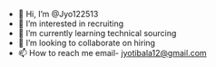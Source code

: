 - 👋 Hi, I’m @Jyo122513
- 👀 I’m interested in recruiting
- 🌱 I’m currently learning technical sourcing
- 💞️ I’m looking to collaborate on hiring
- 📫 How to reach me email- jyotibala12@gmail.com

<!---
Jyo122513/Jyo122513 is a ✨ special ✨ repository because its `README.md` (this file) appears on your GitHub profile.
You can click the Preview link to take a look at your changes.
--->
